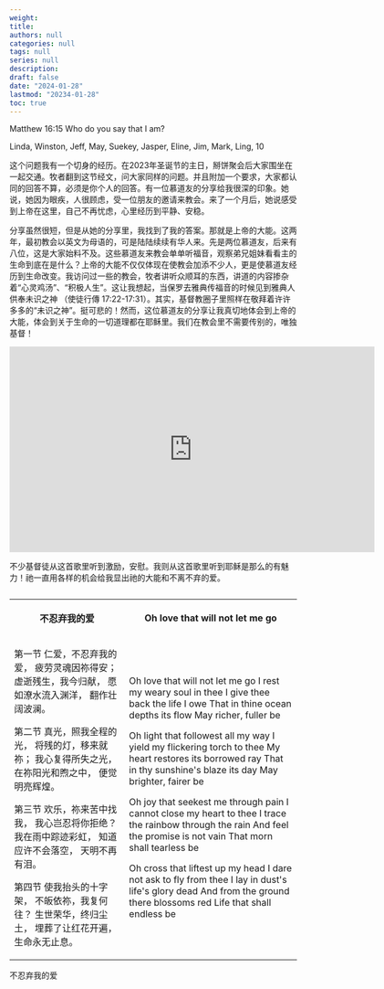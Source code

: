 ```yaml
---
weight: 
title: 
authors: null
categories: null
tags: null
series: null
description: 
draft: false
date: "2024-01-28"
lastmod: "20234-01-28"
toc: true
---
```


<!--more-->

Matthew 16:15 Who do you say that I am?

Linda, Winston, Jeff, May, Suekey, Jasper, Eline, Jim, Mark, Ling, 10

这个问题我有一个切身的经历。在2023年圣诞节的主日，掰饼聚会后大家围坐在一起交通。牧者翻到这节经文，问大家同样的问题。并且附加一个要求，大家都认同的回答不算，必须是你个人的回答。有一位慕道友的分享给我很深的印象。她说，她因为眼疾，人很顾虑，受一位朋友的邀请来教会。来了一个月后，她说感受到上帝在这里，自己不再忧虑，心里经历到平静、安稳。

分享虽然很短，但是从她的分享里，我找到了我的答案。那就是上帝的大能。这两年，最初教会以英文为母语的，可是陆陆续续有华人来。先是两位慕道友，后来有八位，这是大家始料不及。这些慕道友来教会单单听福音，观察弟兄姐妹看看主的生命到底在是什么？上帝的大能不仅仅体现在使教会加添不少人，更是使慕道友经历到生命改变。我访问过一些的教会，牧者讲听众顺耳的东西，讲道的内容掺杂着“心灵鸡汤”、“积极人生”。这让我想起，当保罗去雅典传福音的时候见到雅典人供奉未识之神 （使徒行傳 17:22-17:31）。其实，基督教圈子里照样在敬拜着许许多多的“未识之神”。挺可悲的！然而，这位慕道友的分享让我真切地体会到上帝的大能，体会到关于生命的一切道理都在耶稣里。我们在教会里不需要传别的，唯独基督！

<iframe width="640" height="360" src="https://www.youtube.com/embed/-MrcSKkqVUs?list=RD-MrcSKkqVUs" title="不忍弃我的爱 / O Love That Wilt Not Let Me Go" frameborder="0" allow="accelerometer; autoplay; clipboard-write; encrypted-media; gyroscope; picture-in-picture; web-share" allowfullscreen></iframe>

不少基督徒从这首歌里听到激励，安慰。我则从这首歌里听到耶稣是那么的有魅力！祂一直用各样的机会给我显出祂的大能和不离不弃的爱。

<table >
<caption style="text-align:left", align = "top"><b></b></caption>
<colgroup><col style="width: 40%" /><col style="width: 60%" />
</colgroup>
  <tr>
    <th><p>
不忍弃我的爱    
      </p></th>
    <th><p>
Oh love that will not let me go
      </p></th>
  </tr>
  <tr>
    <td><p>
第一节
仁爱，不忍弃我的爱，
疲劳灵魂因祢得安；
虚逝残生，我今归献，
愿如潦水流入渊洋，
翻作壮阔波澜。

第二节
真光，照我全程的光，
将残的灯，移来就祢；
我心复得所失之光，
在祢阳光和煦之中，
便觉明亮辉煌。

第三节
欢乐，祢来苦中找我，
我心岂忍将你拒绝？
我在雨中踪迹彩虹，
知道应许不会落空，
天明不再有泪。

第四节
使我抬头的十字架，
不皈依祢，我复何往？
生世荣华，终归尘土，
埋葬了让红花开遍，
生命永无止息。
      </p></td>
    <td><p>
Oh love that will not let me go
I rest my weary soul in thee
I give thee back the life I owe
That in thine ocean depths its flow
May richer, fuller be

Oh light that followest all my way
I yield my flickering torch to thee
My heart restores its borrowed ray
That in thy sunshine's blaze its day
May brighter, fairer be

Oh joy that seekest me through pain
I cannot close my heart to thee
I trace the rainbow through the rain
And feel the promise is not vain
That morn shall tearless be

Oh cross that liftest up my head
I dare not ask to fly from thee
I lay in dust's life's glory dead
And from the ground there blossoms red
Life that shall endless be
  </p></td>
  </tr>
</table>




不忍弃我的爱

